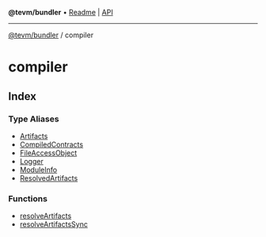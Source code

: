 **@tevm/bundler** • [Readme](../README.md) \| [API](../modules.md)

***

[@tevm/bundler](../README.md) / compiler

# compiler

## Index

### Type Aliases

- [Artifacts](type-aliases/Artifacts.md)
- [CompiledContracts](type-aliases/CompiledContracts.md)
- [FileAccessObject](type-aliases/FileAccessObject.md)
- [Logger](type-aliases/Logger.md)
- [ModuleInfo](type-aliases/ModuleInfo.md)
- [ResolvedArtifacts](type-aliases/ResolvedArtifacts.md)

### Functions

- [resolveArtifacts](functions/resolveArtifacts.md)
- [resolveArtifactsSync](functions/resolveArtifactsSync.md)
